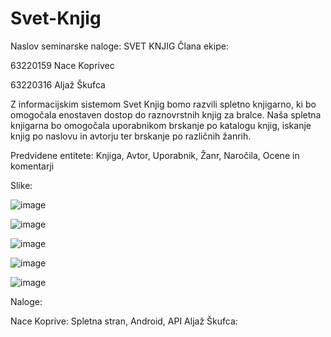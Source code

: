 # Svet-Knjig
Naslov seminarske naloge: SVET KNJIG
Člana ekipe:

63220159 Nace Koprivec

63220316 Aljaž Škufca



Z informacijskim sistemom Svet Knjig bomo razvili spletno knjigarno, ki bo omogočala enostaven dostop do raznovrstnih knjig za bralce. Naša spletna knjigarna bo omogočala uporabnikom brskanje po katalogu knjig, iskanje knjig po naslovu in avtorju ter brskanje po različnih žanrih.

Predvidene entitete: Knjiga, Avtor, Uporabnik, Žanr, Naročila, Ocene in komentarji

Slike:

![image](https://github.com/aljazskufca/Svet-Knjig/assets/152170275/dc125f89-2995-483f-b5b9-2d850da42721)

![image](https://github.com/aljazskufca/Svet-Knjig/assets/152170275/5ea0d836-f48f-405e-870d-da1d7726f60d)

![image](https://github.com/aljazskufca/Svet-Knjig/assets/152170275/fddb3b6c-a400-4394-b697-3203ed53a374)

![image](https://github.com/aljazskufca/Svet-Knjig/assets/152170275/7358adee-5f08-48ac-8219-d460cefcf5f6)

![image](https://github.com/aljazskufca/Svet-Knjig/assets/152170275/83e9a1fe-436e-40ba-9555-81edb4655275)

Naloge:

Nace Koprive: Spletna stran, Android, API
Aljaž Škufca: 






